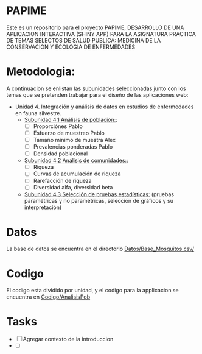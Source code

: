 # PAPIME

Este es un repositorio para el proyecto PAPIME, DESARROLLO DE UNA APLICACION INTERACTIVA (SHINY APP) PARA LA ASIGNATURA PRACTICA DE TEMAS SELECTOS DE SALUD PUBLICA:
MEDICINA DE LA CONSERVACION Y ECOLOGIA DE ENFERMEDADES


# Metodologia:

A continuacion se enlistan las subunidades seleccionadas junto con los temas que se pretenden trabajar para el diseño de las aplicaciones web:
  
  - Unidad 4. Integración y análisis de datos en estudios de enfermedades en fauna silvestre.
    - [Subunidad 4.1 Análisis de población:](Codigo/Unidades/4_1_Analisis_de_poblacion.Rmd):
      - [ ] Proporciónes Pablo
      - [ ] Esfuerzo de muestreo Pablo
      - [ ] Tamaño mínimo de muestra Alex
      - [ ] Prevalencias ponderadas  Pablo
      - [ ] Densidad poblacional
    - [Subunidad 4.2 Análisis de comunidades:](Codigo/Unidades/4_2_Analisis_de_comunidades.Rmd):
      - [ ] Riqueza
      - [ ] Curvas de acumulación de riqueza
      - [ ] Rarefacción de riqueza
      - [ ] Diversidad alfa, diversidad beta
    - [Subunidad 4.3 Selección de pruebas estadísticas:](Codigo/Unidades/4_3_Seleccion_de_pruebas_estadisticas.Rmd) (pruebas paramétricas y no paramétricas, selección de gráficos y su interpretación)


# Datos

La base de datos se encuentra en el directorio [Datos/Base_Mosquitos.csv/](Datos/Base_Mosquitos.csv/)

# Codigo

El codigo esta dividido por unidad, y el codigo para la applicacion se encuentra en [Codigo/AnalisisPob](Codigo/AnalisisPob)



# Tasks

  - [ ] Agregar contexto de la introduccion
  - [ ] 